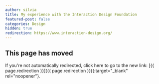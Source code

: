 ```yaml
---
author: silvia
title: My experience with the Interaction Design Foundation
featured-post: false
categories: Design
hidden: true
redirection: https://www.interaction-design.org/
---
```

## This page has moved

If you're not automatically redirected, click here to go to the new link: [{{ page.redirection }}]({{ page.redirection }}){:target="_blank" rel="noopener"}.